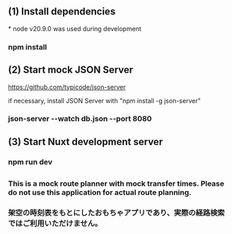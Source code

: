 ## (1) Install dependencies

\* node v20.9.0 was used during development

### npm install

##

## (2) Start mock JSON Server

https://github.com/typicode/json-server

if necessary, install JSON Server with "npm install -g json-server"

### json-server --watch db.json --port 8080

##

## (3) Start Nuxt development server

### npm run dev

##

##

### This is a mock route planner with mock transfer times. Please do not use this application for actual route planning.

### 架空の時刻表をもとにしたおもちゃアプリであり、実際の経路検索ではご利用いただけません。
